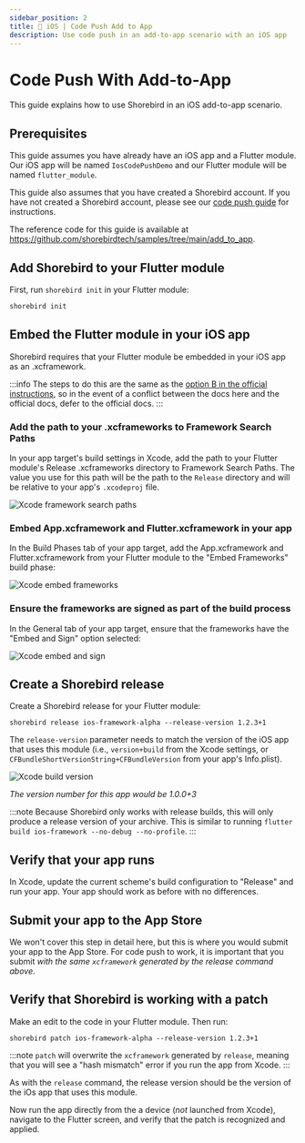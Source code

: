 ```yaml
---
sidebar_position: 2
title: 🍎 iOS | Code Push Add to App
description: Use code push in an add-to-app scenario with an iOS app
---
```


# Code Push With Add-to-App

This guide explains how to use Shorebird in an iOS add-to-app scenario.

## Prerequisites

This guide assumes you have already have an iOS app and a Flutter module. Our
iOS app will be named `IosCodePushDemo` and our Flutter module will be named
`flutter_module`.

This guide also assumes that you have created a Shorebird account. If you have
not created a Shorebird account, please see our [code push guide](../../code-push)
for instructions.

The reference code for this guide is available at
https://github.com/shorebirdtech/samples/tree/main/add_to_app.

## Add Shorebird to your Flutter module

First, run `shorebird init` in your Flutter module:

```sh
shorebird init
```

## Embed the Flutter module in your iOS app

Shorebird requires that your Flutter module be embedded in your iOS app as an
.xcframework.

:::info
The steps to do this are the same as the
[option B in the official instructions](https://docs.flutter.dev/add-to-app/ios/project-setup#option-b---embed-frameworks-in-xcode),
so in the event of a conflict between the docs here and the official docs, defer
to the official docs.
:::

### Add the path to your .xcframeworks to Framework Search Paths

In your app target's build settings in Xcode, add the path to your Flutter
module's Release .xcframeworks directory to Framework Search Paths. The value
you use for this path will be the path to the `Release` directory and will be
relative to your app's `.xcodeproj` file.

![Xcode framework search paths](https://github.com/shorebirdtech/shorebird/assets/581764/afb7d716-6936-4d62-8307-cf1355aa12e0)

### Embed App.xcframework and Flutter.xcframework in your app

In the Build Phases tab of your app target, add the App.xcframework and
Flutter.xcframework from your Flutter module to the "Embed Frameworks" build
phase:

![Xcode embed frameworks](https://github.com/shorebirdtech/shorebird/assets/581764/39ccbe94-6f66-45da-b8f1-345df929d80c)

### Ensure the frameworks are signed as part of the build process

In the General tab of your app target, ensure that the frameworks have the
"Embed and Sign" option selected:

![Xcode embed and sign](https://github.com/shorebirdtech/shorebird/assets/581764/5c3dbc9b-0301-4703-968c-cc84304f206b)

## Create a Shorebird release

Create a Shorebird release for your Flutter module:

```
shorebird release ios-framework-alpha --release-version 1.2.3+1
```

The `release-version` parameter needs to match the version of the iOS app
that uses this module (i.e., `version+build` from the Xcode settings, or
`CFBundleShortVersionString+CFBundleVersion` from your app's Info.plist).

![Xcode build version](https://github.com/shorebirdtech/shorebird/assets/581764/b716fe38-1cd0-46b2-bf80-c29241e433a1)

_The version number for this app would be 1.0.0+3_

:::note
Because Shorebird only works with release builds, this will only produce a
release version of your archive. This is similar to running
`flutter build ios-framework --no-debug --no-profile`.
:::

## Verify that your app runs

In Xcode, update the current scheme's build configuration to "Release" and run
your app. Your app should work as before with no differences.

## Submit your app to the App Store

We won't cover this step in detail here, but this is where you would submit your
app to the App Store. For code push to work, it is important that you submit
_with the same `xcframework` generated by the release command above_.

## Verify that Shorebird is working with a patch

Make an edit to the code in your Flutter module. Then run:

```
shorebird patch ios-framework-alpha --release-version 1.2.3+1
```

:::note
`patch` will overwrite the `xcframework` generated by `release`, meaning that
you will see a "hash mismatch" error if you run the app from Xcode.
:::

As with the `release` command, the release version should be the version of the
iOs app that uses this module.

Now run the app directly from the a device (_not_ launched from Xcode), navigate
to the Flutter screen, and verify that the patch is recognized and applied.
